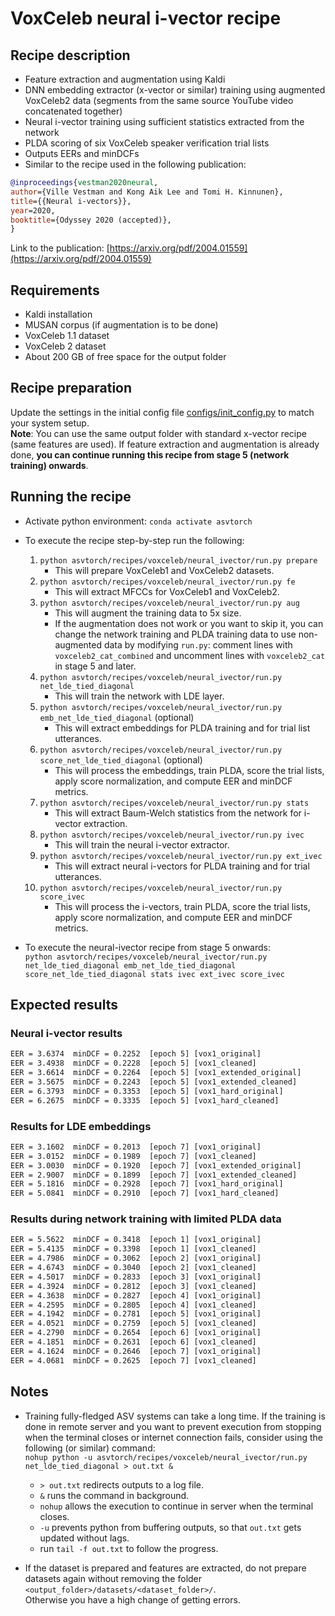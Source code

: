 # VoxCeleb neural i-vector recipe

## Recipe description

- Feature extraction and augmentation using Kaldi
- DNN embedding extractor (x-vector or similar) training using augmented VoxCeleb2 data (segments from the same source YouTube video concatenated together)
- Neural i-vector training using sufficient statistics extracted from the network
- PLDA scoring of six VoxCeleb speaker verification trial lists
- Outputs EERs and minDCFs
- Similar to the recipe used in the following publication:

``` bibtex
@inproceedings{vestman2020neural,
author={Ville Vestman and Kong Aik Lee and Tomi H. Kinnunen},
title={{Neural i-vectors}},
year=2020,
booktitle={Odyssey 2020 (accepted)},
}
```

Link to the publication: [https://arxiv.org/pdf/2004.01559](https://arxiv.org/pdf/2004.01559)

## Requirements

- Kaldi installation
- MUSAN corpus (if augmentation is to be done)
- VoxCeleb 1.1 dataset
- VoxCeleb 2 dataset
- About 200 GB of free space for the output folder

## Recipe preparation

Update the settings in the initial config file [configs/init_config.py](configs/init_config.py) to match your system setup. \
**Note**: You can use the same output folder with standard x-vector recipe (same features are used). If feature extraction and augmentation is already done, **you can continue running this recipe from stage 5 (network training) onwards**.

## Running the recipe

- Activate python environment: `conda activate asvtorch`

- To execute the recipe step-by-step run the following:
    1) `python asvtorch/recipes/voxceleb/neural_ivector/run.py prepare`
        - This will prepare VoxCeleb1 and VoxCeleb2 datasets.
    2) `python asvtorch/recipes/voxceleb/neural_ivector/run.py fe`
        - This will extract MFCCs for VoxCeleb1 and VoxCeleb2.
    3) `python asvtorch/recipes/voxceleb/neural_ivector/run.py aug`
        - This will augment the training data to 5x size.
        - If the augmentation does not work or you want to skip it, you can change the network training and PLDA training data to use non-augmented data by modifying `run.py`: comment lines with `voxceleb2_cat_combined` and uncomment lines with `voxceleb2_cat` in stage 5 and later.
    4) `python asvtorch/recipes/voxceleb/neural_ivector/run.py net_lde_tied_diagonal`
        - This will train the network with LDE layer.
    5) `python asvtorch/recipes/voxceleb/neural_ivector/run.py emb_net_lde_tied_diagonal` (optional)
        - This will extract embeddings for PLDA training and for trial list utterances.
    6) `python asvtorch/recipes/voxceleb/neural_ivector/run.py score_net_lde_tied_diagonal` (optional)
        - This will process the embeddings, train PLDA, score the trial lists, apply score normalization, and compute EER and minDCF metrics.
    7) `python asvtorch/recipes/voxceleb/neural_ivector/run.py stats`
        - This will extract Baum-Welch statistics from the network for i-vector extraction.
    8) `python asvtorch/recipes/voxceleb/neural_ivector/run.py ivec`
        - This will train the neural i-vector extractor.
    9) `python asvtorch/recipes/voxceleb/neural_ivector/run.py ext_ivec`
        - This will extract neural i-vectors for PLDA training and for trial utterances.
    10) `python asvtorch/recipes/voxceleb/neural_ivector/run.py score_ivec`
        - This will process the i-vectors, train PLDA, score the trial lists, apply score normalization, and compute EER and minDCF metrics.

- To execute the neural-ivector recipe from stage 5 onwards: \
    `python asvtorch/recipes/voxceleb/neural_ivector/run.py net_lde_tied_diagonal emb_net_lde_tied_diagonal score_net_lde_tied_diagonal stats ivec ext_ivec score_ivec`

## Expected results

### Neural i-vector results

``` txt
EER = 3.6374  minDCF = 0.2252  [epoch 5] [vox1_original]
EER = 3.4938  minDCF = 0.2228  [epoch 5] [vox1_cleaned]
EER = 3.6614  minDCF = 0.2264  [epoch 5] [vox1_extended_original]
EER = 3.5675  minDCF = 0.2243  [epoch 5] [vox1_extended_cleaned]
EER = 6.3793  minDCF = 0.3353  [epoch 5] [vox1_hard_original]
EER = 6.2675  minDCF = 0.3335  [epoch 5] [vox1_hard_cleaned]
```

### Results for LDE embeddings

``` txt
EER = 3.1602  minDCF = 0.2013  [epoch 7] [vox1_original]
EER = 3.0152  minDCF = 0.1989  [epoch 7] [vox1_cleaned]
EER = 3.0030  minDCF = 0.1920  [epoch 7] [vox1_extended_original]
EER = 2.9007  minDCF = 0.1899  [epoch 7] [vox1_extended_cleaned]
EER = 5.1816  minDCF = 0.2928  [epoch 7] [vox1_hard_original]
EER = 5.0841  minDCF = 0.2910  [epoch 7] [vox1_hard_cleaned]
```

### Results during network training with limited PLDA data

``` txt
EER = 5.5622  minDCF = 0.3418  [epoch 1] [vox1_original]
EER = 5.4135  minDCF = 0.3398  [epoch 1] [vox1_cleaned]
EER = 4.7986  minDCF = 0.3062  [epoch 2] [vox1_original]
EER = 4.6743  minDCF = 0.3040  [epoch 2] [vox1_cleaned]
EER = 4.5017  minDCF = 0.2833  [epoch 3] [vox1_original]
EER = 4.3924  minDCF = 0.2812  [epoch 3] [vox1_cleaned]
EER = 4.3638  minDCF = 0.2827  [epoch 4] [vox1_original]
EER = 4.2595  minDCF = 0.2805  [epoch 4] [vox1_cleaned]
EER = 4.1942  minDCF = 0.2781  [epoch 5] [vox1_original]
EER = 4.0521  minDCF = 0.2759  [epoch 5] [vox1_cleaned]
EER = 4.2790  minDCF = 0.2654  [epoch 6] [vox1_original]
EER = 4.1851  minDCF = 0.2631  [epoch 6] [vox1_cleaned]
EER = 4.1624  minDCF = 0.2646  [epoch 7] [vox1_original]
EER = 4.0681  minDCF = 0.2625  [epoch 7] [vox1_cleaned]
```

## Notes

- Training fully-fledged ASV systems can take a long time. If the training is done in remote server and you want to prevent execution from stopping when the terminal closes or internet connection fails, consider using the following (or similar) command: \
    `nohup python -u asvtorch/recipes/voxceleb/neural_ivector/run.py net_lde_tied_diagonal > out.txt &`
  - `> out.txt` redirects outputs to a log file.
  - `&` runs the command in background.
  - `nohup` allows the execution to continue in server when the terminal closes.
  - `-u` prevents python from buffering outputs, so that `out.txt` gets updated without lags.
  - run `tail -f out.txt` to follow the progress.

- If the dataset is prepared and features are extracted, do not prepare datasets again without removing the folder \
    `<output_folder>/datasets/<dataset_folder>/`. \
    Otherwise you have a high change of getting errors.
